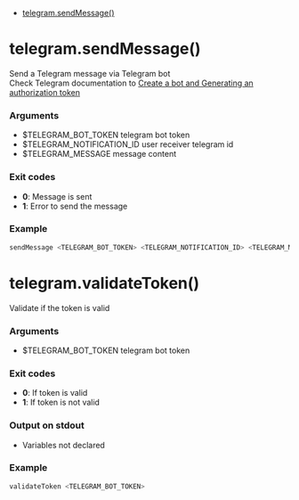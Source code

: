 * [telegram.sendMessage()](#telegramsendmessage)



# telegram.sendMessage()

Send a Telegram message via Telegram bot  
Check Telegram documentation to [Create a bot and Generating an authorization token](https://core.telegram.org/bots#6-botfather)

### Arguments

* $TELEGRAM_BOT_TOKEN telegram bot token
* $TELEGRAM_NOTIFICATION_ID user receiver telegram id
* $TELEGRAM_MESSAGE message content

### Exit codes

* **0**: Message is sent
* **1**: Error to send the message

### Example

```bash
sendMessage <TELEGRAM_BOT_TOKEN> <TELEGRAM_NOTIFICATION_ID> <TELEGRAM_MESSAGE>
```

# telegram.validateToken()

Validate if the token is valid

### Arguments

* $TELEGRAM_BOT_TOKEN telegram bot token

### Exit codes

* **0**: If token is valid
* **1**: If token is not valid

### Output on stdout

* Variables not declared

### Example

```bash
validateToken <TELEGRAM_BOT_TOKEN>
```

